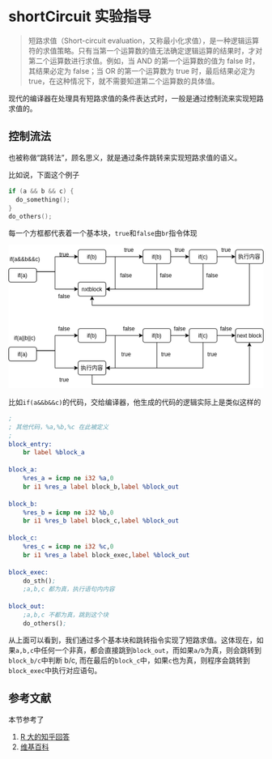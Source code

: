 # shortCircuit 实验指导

>短路求值（Short-circuit evaluation，又称最小化求值），是一种逻辑运算符的求值策略。只有当第一个运算数的值无法确定逻辑运算的结果时，才对第二个运算数进行求值。例如，当 AND 的第一个运算数的值为 false 时，其结果必定为 false；当 OR 的第一个运算数为 true 时，最后结果必定为 true，在这种情况下，就不需要知道第二个运算数的具体值。

现代的编译器在处理具有短路求值的条件表达式时，一般是通过控制流来实现短路求值的。

## 控制流法
也被称做“跳转法”，顾名思义，就是通过条件跳转来实现短路求值的语义。

比如说，下面这个例子
```c
if (a && b && c) {
  do_something();
}
do_others();
```
每一个方框都代表着一个基本块，`true`和`false`由`br`指令体现

![](./shortcircyit.drawio.png)

比如`if(a&&b&&c)`的代码，交给编译器，他生成的代码的逻辑实际上是类似这样的
```llvm
;
; 其他代码，%a,%b,%c 在此被定义
;
block_entry:
    br label %block_a

block_a:
    %res_a = icmp ne i32 %a,0
    br i1 %res_a label block_b,label %block_out

block_b:
    %res_b = icmp ne i32 %b,0
    br i1 %res_b label block_c,label %block_out

block_c:
    %res_c = icmp ne i32 %c,0
    br i1 %res_a label block_exec,label %block_out

block_exec:
    do_sth();
    ;a,b,c 都为真，执行语句内内容

block_out:
    ;a,b,c 不都为真，跳到这个块
    do_others();

```
从上面可以看到，我们通过多个基本块和跳转指令实现了短路求值。这体现在，如果`a,b,c`中任何一个非真，都会直接跳到`block_out`，而如果`a/b`为真，则会跳转到`block_b/c`中判断 b/c, 而在最后的`block_c`中，如果`c`也为真，则程序会跳转到`block_exec`中执行对应语句。

## 参考文献

本节参考了 
1. [R 大的知乎回答](https://www.zhihu.com/question/53273670)
2. [维基百科](https://zh.wikipedia.org/wiki/%E7%9F%AD%E8%B7%AF%E6%B1%82%E5%80%BC)
